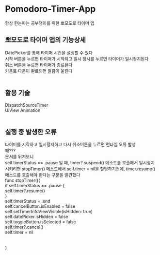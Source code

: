 # Pomodoro-Timer-App
항상 한눈파는 공부쟁이를 위한 뽀모도로 타이머 앱<br>

## 뽀모도로 타이머 앱의 기능상세
DatePicker를 통해 타이머 시간을 설정할 수 있다<br>
시작 버튼을 누르면 타이머가 시작되고 일시 정시를 누르면 타이머가 일시정지된다<br>
취소 버튼을 누르면 타이머가 종료된다<br>
카운트 다운이 완료되면 알람이 울린다<br>
<br>
## 활용 기술
DispatchSourceTimer<br>
UiView Animation<br>
<br>
## 실행 중 발생한 오류
타이머를 시작하고 일시정지하고 다시 취소버튼을 누르면 런타임 오류 발생<br>
왜???<br>
문서를 뒤져보니<br>
self.timerStatus == .pause 일 때, timer?.suspend() 메소드를 호출해서 일시정지 시키려면 stopTimer() 메소드에서 self.timer = nil을 할당하기전에, timer.resume()메소드를 호출해야 한다는 구문을 발견했다<br>
  func stopTimer(){<br>
        if self.timerStatus == .pause {<br>
            self.timer?.resume()<br>
        }<br>
        self.timerStatus = .end<br>
        self.cancelButton.isEnabled = false<br>
        self.setTimerInfoViewVisible(isHidden: true)<br>
        self.datePicker.isHidden = false<br>
        self.toggleButton.isSelected = false<br>
        self.timer?.cancel()<br>
        self.timer = nil<br>
        <br>
        <br>
    }<br>
<br>
